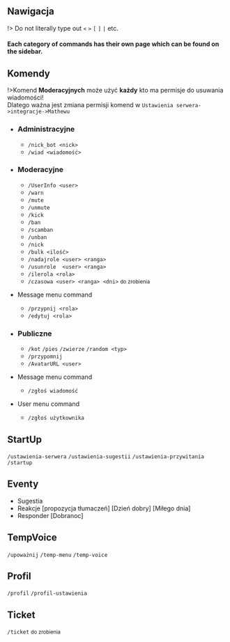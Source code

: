 ## Nawigacja
!> Do not literally type out `<` `>` `[` `]` `|` etc.
<h4>Each category of commands has their own page which can be found on the sidebar.</h4>

## Komendy

!>Komend __Moderacyjnych__ może użyć **każdy** kto ma permisje do usuwania wiadomości!              
Dlatego ważna jest zmiana permisji komend w ``Ustawienia serwera->integracje->Mathewu``
- **<h3>Administracyjne</h3>**
  - ``/nick_bot <nick>``
  - ``/wiad <wiadomość>``
- **<h3>Moderacyjne</h3>**
  - ``/UserInfo <user>``
  - ``/warn``
  - ``/mute``
  - ``/unmute``
  - ``/kick``
  - ``/ban``
  - ``/scamban``
  - ``/unban``
  - ``/nick`` 
  - ``/bulk <ilość>``
  - ``/nadajrole <user> <ranga>``
  - ``/usunrole  <user> <ranga>``
  - ``/ilerola <rola>``
  - ``/czasowa <user> <ranga> <dni>`` <small>do zrobienia</small>
- Message menu command
  - ``/przypnij <rola>``
  - ``/edytuj <rola>``


- **<h3>Publiczne</h3>**
  - ``/kot`` ``/pies`` ``/zwierze`` ``/random <typ>``
  - ``/przypomnij``
  - ``/AvatarURL <user>``
- Message menu command
  - ``/zgłoś wiadomość``
- User menu command
  - ``/zgłoś użytkownika``

## StartUp<!-- {docsify-ignore} -->
``/ustawienia-serwera`` ``/ustawienia-sugestii`` ``/ustawienia-przywitania`` ``/startup``

## Eventy<!-- {docsify-ignore} -->
  - Sugestia
  - Reakcje [propozycja tłumaczeń] [Dzień dobry] [Miłego dnia]
  - Responder [Dobranoc]

## TempVoice<!-- {docsify-ignore} -->
``/upoważnij`` ``/temp-menu`` ``/temp-voice``

## Profil<!-- {docsify-ignore} -->
``/profil`` ``/profil-ustawienia``

## Ticket<!-- {docsify-ignore} -->
``/ticket`` <small>do zrobienia</small>